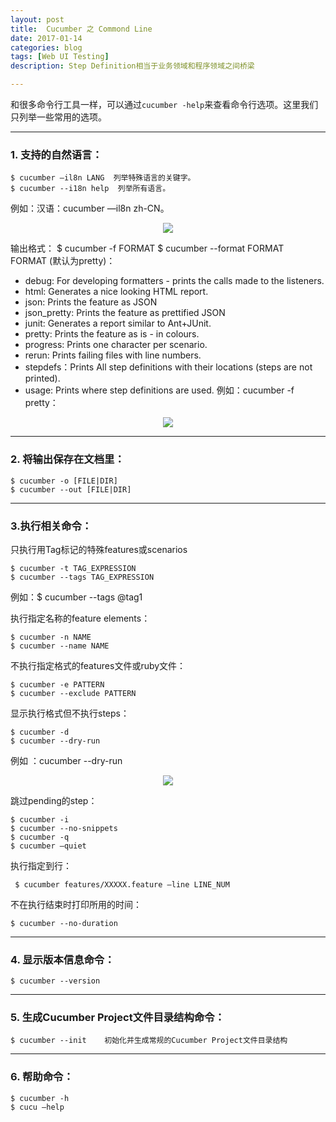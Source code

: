 ```yaml
---
layout: post
title:  Cucumber 之 Commond Line
date: 2017-01-14
categories: blog
tags: [Web UI Testing]
description: Step Definition相当于业务领域和程序领域之间桥梁

---
```

和很多命令行工具一样，可以通过`cucumber -help`来查看命令行选项。这里我们只列举一些常用的选项。

---

### 1. 支持的自然语言：

	$ cucumber —il8n LANG  列举特殊语言的关键字。
	$ cucumber --i18n help  列举所有语言。

例如：汉语：cucumber —il8n zh-CN。
<center>
    <p><img src="{{site.baseurl }}/img/cucumber/Cucumber11.png" align="center"></p>
</center>

输出格式：
	$ cucumber -f FORMAT
	$ cucumber --format FORMAT    
FORMAT (默认为pretty)：          

* debug: For developing formatters - prints the calls made to the listeners.
* html: Generates a nice looking HTML report.
* json: Prints the feature as JSON
* json_pretty: Prints the feature as prettified JSON
* junit: Generates a report similar to Ant+JUnit.
* pretty: Prints the feature as is - in colours.
* progress: Prints one character per scenario.
* rerun: Prints failing files with line numbers.
* stepdefs：Prints All step definitions with their locations (steps are not printed).
* usage: Prints where step definitions are used.
例如：cucumber -f pretty：
<center>
    <p><img src="{{site.baseurl }}/img/cucumber/Cucumber12.png" align="center"></p>
</center>

---

### 2. 将输出保存在文档里：

	$ cucumber -o [FILE|DIR]
	$ cucumber --out [FILE|DIR] 

---

### 3.执行相关命令：

只执行用Tag标记的特殊features或scenarios

	$ cucumber -t TAG_EXPRESSION
	$ cucumber --tags TAG_EXPRESSION
例如：$ cucumber --tags @tag1

执行指定名称的feature elements：

	$ cucumber -n NAME
	$ cucumber --name NAME

不执行指定格式的features文件或ruby文件：

	$ cucumber -e PATTERN
	$ cucumber --exclude PATTERN

显示执行格式但不执行steps：

	$ cucumber -d
	$ cucumber --dry-run            

例如 ：cucumber --dry-run  
<center>
    <p><img src="{{site.baseurl }}/img/cucumber/Cucumber13.png" align="center"></p>
</center>

跳过pending的step：

	$ cucumber -i
	$ cucumber --no-snippets 
	$ cucumber -q
	$ cucumber —quiet 

执行指定到行：
	 
	 $ cucumber features/XXXXX.feature —line LINE_NUM

不在执行结束时打印所用的时间：
	
	$ cucumber --no-duration

---

### 4. 显示版本信息命令：

	$ cucumber --version

---

### 5. 生成Cucumber Project文件目录结构命令：

	$ cucumber --init    初始化并生成常规的Cucumber Project文件目录结构
 
---

### 6. 帮助命令：

	$ cucumber -h
	$ cucu —help